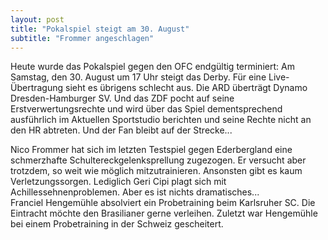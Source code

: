 ```yaml
---
layout: post
title: "Pokalspiel steigt am 30. August"
subtitle: "Frommer angeschlagen"
---
```


Heute wurde das Pokalspiel gegen den OFC endgültig terminiert: Am Samstag, den 30. August um 17 Uhr steigt das Derby. Für eine Live-Übertragung sieht es übrigens schlecht aus. Die ARD überträgt Dynamo Dresden-Hamburger SV. Und das ZDF pocht auf seine Erstverwertungsrechte und wird über das Spiel dementsprechend ausführlich im Aktuellen Sportstudio berichten und seine Rechte nicht an den HR abtreten. Und der Fan bleibt auf der Strecke...

Nico Frommer hat sich im letzten Testspiel gegen Ederbergland eine schmerzhafte Schultereckgelenksprellung zugezogen. Er versucht aber trotzdem, so weit wie möglich mitzutrainieren. Ansonsten gibt es kaum Verletzungssorgen. Lediglich Geri Cipi plagt sich mit Achillessehnenproblemen. Aber es ist nichts dramatisches...  
Franciel Hengemühle absolviert ein Probetraining beim Karlsruher SC. Die Eintracht möchte den Brasilianer gerne verleihen. Zuletzt war Hengemühle bei einem Probetraining in der Schweiz gescheitert.
